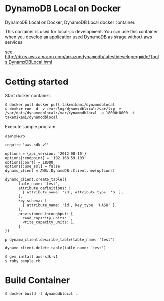 # DynamoDB Local on Docker
DynamoDB Local on Docker, DynamoDB Local docker container.

This container is used for local-pc development.
You can use this container, when you develop an application
used DynamoDB as strage without aws services.

see.
http://docs.aws.amazon.com/amazondynamodb/latest/developerguide/Tools.DynamoDBLocal.html

# Getting started

Start docker container.

```
$ docker pull docker pull takemikami/dynamodblocal
$ docker run -d -v /var/log/dynamodblocal:/var/log -v /var/data/dynamodblocal:/var/dynamodblocal -p 18000:8000 -t takemikami/dynamodblocal
```

Execute sample program.

sample.rb

```
require 'aws-sdk-v1'

options = {api_version: '2012-08-10'}
options[:endpoint] = '192.168.59.103'
options[:port] = 18000
options[:use_ssl] = false
dynamo_client = AWS::DynamoDB::Client.new(options)

dynamo_client.create_table({
      table_name: 'test',
      attribute_definitions: [
        { attribute_name: 'id', attribute_type: 'S' },
      ],
      key_schema: [
        { attribute_name: 'id', key_type: 'HASH' },
      ],
      provisioned_throughput: {
        read_capacity_units: 1,
        write_capacity_units: 1,
      }
})

p dynamo_client.describe_table(table_name: 'test')

dynamo_client.delete_table(table_name: 'test')
```

```
$ gem install aws-sdk-v1
$ ruby sample.rb
```

# Build Container

```
$ docker build -t dynamodblocal .
```
